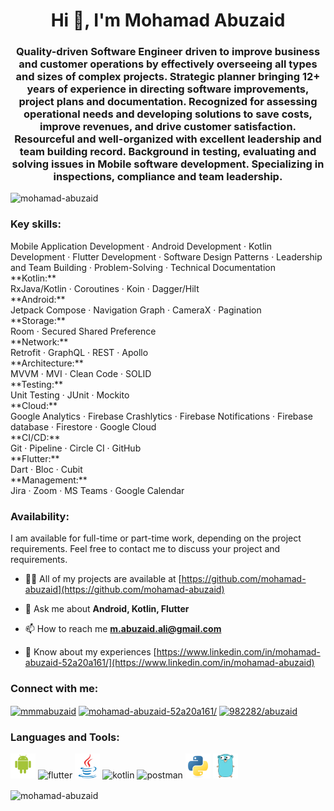 <h1 align="center">Hi 👋, I'm Mohamad Abuzaid</h1>
<h3 align="center">Quality-driven Software Engineer driven to improve business and customer operations by effectively overseeing all types and sizes of complex projects. Strategic planner bringing 12+ years of experience in directing software improvements, project plans and documentation. Recognized for assessing operational needs and developing solutions to save costs, improve revenues, and drive customer satisfaction. Resourceful and well-organized with excellent leadership and team building record. Background in testing, evaluating and solving issues in Mobile software development. Specializing in inspections, compliance and team leadership.</h3>

<p align="left"> <img src="https://komarev.com/ghpvc/?username=mohamad-abuzaid&label=Profile%20views&color=0e75b6&style=flat" alt="mohamad-abuzaid" /> </p>

<h3 align="left">Key skills:</h3>
<p align="left">
  Mobile Application Development · Android Development · Kotlin Development · Flutter Development · Software Design Patterns · Leadership and Team Building · Problem-Solving · Technical Documentation<br>
  **Kotlin:**<br>
  RxJava/Kotlin · Coroutines · Koin · Dagger/Hilt<br>
  **Android:**<br>
  Jetpack Compose · Navigation Graph · CameraX · Pagination<br>
  **Storage:**<br>
  Room · Secured Shared Preference<br>
  **Network:**<br>
  Retrofit · GraphQL · REST · Apollo<br>
  **Architecture:**<br>
  MVVM · MVI · Clean Code · SOLID<br>
  **Testing:**<br>
  Unit Testing · JUnit · Mockito<br>
  **Cloud:**<br>
  Google Analytics · Firebase Crashlytics · Firebase Notifications · Firebase database · Firestore · Google Cloud<br>
  **CI/CD:**<br>
  Git · Pipeline · Circle CI · GitHub<br>
  **Flutter:**<br>
  Dart · Bloc · Cubit<br>
  **Management:**<br>
  Jira · Zoom · MS Teams · Google Calendar<br>
</p>

<h3 align="left">Availability:</h3>
I am available for full-time or part-time work, depending on the project requirements. Feel free to contact me to discuss your project and requirements.

- 👨‍💻 All of my projects are available at [https://github.com/mohamad-abuzaid](https://github.com/mohamad-abuzaid)

- 💬 Ask me about **Android, Kotlin, Flutter**

- 📫 How to reach me **m.abuzaid.ali@gmail.com**

- 📄 Know about my experiences [https://www.linkedin.com/in/mohamad-abuzaid-52a20a161/](https://www.linkedin.com/in/mohamad-abuzaid)

<h3 align="left">Connect with me:</h3>
<p align="left">
<a href="https://twitter.com/mmmabuzaid" target="blank"><img align="center" src="https://raw.githubusercontent.com/rahuldkjain/github-profile-readme-generator/master/src/images/icons/Social/twitter.svg" alt="mmmabuzaid" height="30" width="40" /></a>
<a href="https://linkedin.com/in/mohamad-abuzaid-52a20a161/" target="blank"><img align="center" src="https://raw.githubusercontent.com/rahuldkjain/github-profile-readme-generator/master/src/images/icons/Social/linked-in-alt.svg" alt="mohamad-abuzaid-52a20a161/" height="30" width="40" /></a>
<a href="https://stackoverflow.com/users/982282/abuzaid" target="blank"><img align="center" src="https://raw.githubusercontent.com/rahuldkjain/github-profile-readme-generator/master/src/images/icons/Social/stack-overflow.svg" alt="982282/abuzaid" height="30" width="40" /></a>
</p>

<h3 align="left">Languages and Tools:</h3>

<p align="left">
<img src="https://raw.githubusercontent.com/devicons/devicon/master/icons/android/android-original-wordmark.svg" alt="android" width="40" height="40"/>
<img src="https://www.vectorlogo.zone/logos/flutterio/flutterio-icon.svg" alt="flutter" width="40" height="40"/>
<img src="https://raw.githubusercontent.com/devicons/devicon/master/icons/java/java-original.svg" alt="java" width="40" height="40"/>
<img src="https://www.vectorlogo.zone/logos/kotlinlang/kotlinlang-icon.svg" alt="kotlin" width="40" height="40"/>
<img src="https://www.vectorlogo.zone/logos/getpostman/getpostman-icon.svg" alt="postman" width="40" height="40"/>
<img src="https://raw.githubusercontent.com/devicons/devicon/master/icons/python/python-original.svg" alt="python" width="40" height="40"/>
<img src="https://raw.githubusercontent.com/devicons/devicon/master/icons/go/go-original.svg" alt="go" width="40" height="40"/>
</p>

<p><img align="center" src="https://github-readme-streak-stats.herokuapp.com/?user=mohamad-abuzaid&" alt="mohamad-abuzaid" /></p>

